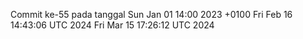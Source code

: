 Commit ke-55 pada tanggal Sun Jan 01 14:00 2023 +0100
Fri Feb 16 14:43:06 UTC 2024
Fri Mar 15 17:26:12 UTC 2024

